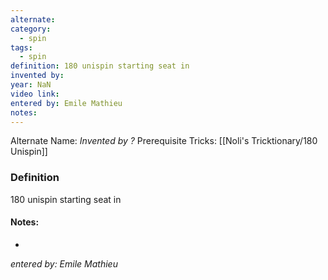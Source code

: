```yaml
---
alternate: 
category:
  - spin
tags:
  - spin
definition: 180 unispin starting seat in
invented by: 
year: NaN
video link: 
entered by: Emile Mathieu
notes: 
---
```

Alternate Name: 
*Invented by ?*
Prerequisite Tricks: [[Noli's Tricktionary/180 Unispin]]

### Definition
180 unispin starting seat in


#### Notes:
- 
*entered by: Emile Mathieu*
